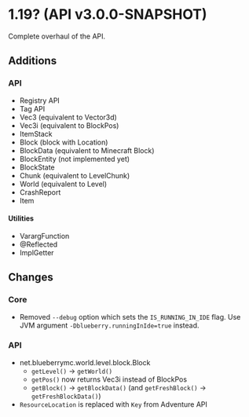 # 1.19? (API v3.0.0-SNAPSHOT)

Complete overhaul of the API.

## Additions

### API
- Registry API
- Tag API
- Vec3 (equivalent to Vector3d)
- Vec3i (equivalent to BlockPos)
- ItemStack
- Block (block with Location)
- BlockData (equivalent to Minecraft Block)
- BlockEntity (not implemented yet)
- BlockState
- Chunk (equivalent to LevelChunk)
- World (equivalent to Level)
- CrashReport
- Item

#### Utilities
- VarargFunction
- @Reflected
- ImplGetter

## Changes

### Core
- Removed `--debug` option which sets the `IS_RUNNING_IN_IDE` flag. Use JVM argument `-Dblueberry.runningInIde=true` instead.

### API
- net.blueberrymc.world.level.block.Block
    - `getLevel()` -> `getWorld()`
    - `getPos()` now returns Vec3i instead of BlockPos
    - `getBlock()` -> `getBlockData()` (and `getFreshBlock()` -> `getFreshBlockData()`)
- `ResourceLocation` is replaced with `Key` from Adventure API

